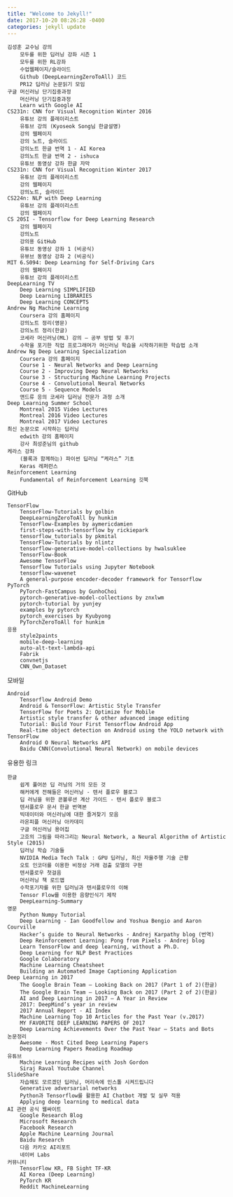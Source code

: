 ```yaml
---
title: "Welcome to Jekyll!"
date: 2017-10-20 08:26:28 -0400
categories: jekyll update
---
```




    김성훈 교수님 강의
        모두를 위한 딥러닝 강좌 시즌 1
        모두를 위한 RL강좌
        수업웹페이지/슬라이드
        Github (DeepLearningZeroToAll) 코드
        PR12 딥러닝 논문읽기 모임
    구글 머신러닝 단기집중과정
        머신러닝 단기집중과정
        Learn with Google AI
    CS231n: CNN for Visual Recognition Winter 2016
        유튜브 강의 플레이리스트
        유튜브 강의 (Kyoseok Song님 한글설명)
        강의 웹페이지
        강의 노트, 슬라이드
        강의노트 한글 번역 1 - AI Korea
        강의노트 한글 번역 2 - ishuca
        유튜브 동영상 강좌 한글 자막
    CS231n: CNN for Visual Recognition Winter 2017
        유튜브 강의 플레이리스트
        강의 웹페이지
        강의노트, 슬라이드
    CS224n: NLP with Deep Learning
        유튜브 강의 플레이리스트
        강의 웹페이지
    CS 20SI - Tensorflow for Deep Learning Research
        강의 웹페이지
        강의노트
        강의용 GitHub
        유튜브 동영상 강좌 1 (비공식)
        유뷰브 동영상 강좌 2 (비공식)
    MIT 6.S094: Deep Learning for Self-Driving Cars
        강의 웹페이지
        유튜브 강의 플레이리스트
    DeepLearning TV
        Deep Learning SIMPLIFIED
        Deep Learning LIBRARIES
        Deep Learning CONCEPTS
    Andrew Ng Machine Learning
        Coursera 강의 홈페이지
        강의노트 정리(영문)
        강의노트 정리(한글)
        코세라 머신러닝(ML) 강의 – 공부 방법 및 후기
        수학을 포기한 직업 프로그래머가 머신러닝 학습을 시작하기위한 학습법 소개
    Andrew Ng Deep Learning Specialization
        Coursera 강의 홈페이지
        Course 1 - Neural Networks and Deep Learning
        Course 2 - Improving Deep Neural Networks
        Course 3 - Structuring Machine Learning Projects
        Course 4 - Convolutional Neural Networks
        Course 5 - Sequence Models
        앤드류 응의 코세라 딥러닝 전문가 과정 소개
    Deep Learning Summer School
        Montreal 2015 Video Lectures
        Montreal 2016 Video Lectures
        Montreal 2017 Video Lectures
    최신 논문으로 시작하는 딥러닝
        edwith 강의 홈페이지
        강사 최성준님의 github
    케라스 강좌
        (블록과 함께하는) 파이썬 딥러닝 “케라스” 기초
        Keras 레퍼런스
    Reinforcement Learning
        Fundamental of Reinforcement Learning 깃북

GitHub

    TensorFlow
        TensorFlow-Tutorials by golbin
        DeepLearningZeroToAll by hunkim
        TensorFlow-Examples by aymericdamien
        first-steps-with-tensorflow by rickiepark
        tensorflow_tutorials by pkmital
        TensorFlow-Tutorials by nlintz
        tensorflow-generative-model-collections by hwalsuklee
        TensorFlow-Book
        Awesome TensorFlow
        Tensorflow Tutorials using Jupyter Notebook
        tensorflow-wavenet
        A general-purpose encoder-decoder framework for Tensorflow
    PyTorch
        PyTorch-FastCampus by GunhoChoi
        pytorch-generative-model-collections by znxlwm
        pytorch-tutorial by yunjey
        examples by pytorch
        pytorch_exercises by Kyubyong
        PyTorchZeroToAll for hunkim
    응용
        style2paints
        mobile-deep-learning
        auto-alt-text-lambda-api
        Fabrik
        convnetjs
        CNN_Own_Dataset

모바일

    Android
        Tensorflow Android Demo
        Android & TensorFlow: Artistic Style Transfer
        TensorFlow for Poets 2: Optimize for Mobile
        Artistic style transfer & other advanced image editing
        Tutorial: Build Your First Tensorflow Android App
        Real-time object detection on Android using the YOLO network with TensorFlow
        Android O Neural Networks API
        Baidu CNN(Convolutional Neural Network) on mobile devices

유용한 링크

    한글
        쉽게 풀어쓴 딥 러닝의 거의 모든 것
        해커에게 전해들은 머신러닝 - 텐서 플로우 블로그
        딥 러닝을 위한 콘볼루션 계산 가이드 - 텐서 플로우 블로그
        텐서플로우 문서 한글 번역본
        빅데이터와 머신러닝에 대한 즐겨찾기 모음
        라온피플 머신러닝 아카데미
        구글 머신러닝 용어집
        고흐의 그림을 따라그리는 Neural Network, a Neural Algorithm of Artistic Style (2015)
        딥러닝 학습 기술들
        NVIDIA Media Tech Talk : GPU 딥러닝, 최신 자율주행 기술 근황
        오토 인코더를 이용한 비정상 거래 검출 모델의 구현
        텐서플로우 첫걸음
        머신러닝 책 로드맵
        수학포기자를 위한 딥러닝과 텐서플로우의 이해
        Tensor Flow를 이용한 음향인식기 제작
        DeepLearning-Summary
    영문
        Python Numpy Tutorial
        Deep Learning - Ian Goodfellow and Yoshua Bengio and Aaron Courville
        Hacker’s guide to Neural Networks - Andrej Karpathy blog (번역)
        Deep Reinforcement Learning: Pong from Pixels - Andrej blog
        Learn TensorFlow and deep learning, without a Ph.D.
        Deep Learning for NLP Best Practices
        Google Colaboratory
        Machine Learning Cheatsheet
        Building an Automated Image Captioning Application
    Deep Learning in 2017
        The Google Brain Team — Looking Back on 2017 (Part 1 of 2)(한글)
        The Google Brain Team — Looking Back on 2017 (Part 2 of 2)(한글)
        AI and Deep Learning in 2017 – A Year in Review
        2017: DeepMind’s year in review
        2017 Annual Report - AI Index
        Machine Learning Top 10 Articles for the Past Year (v.2017)
        MY FAVORITE DEEP LEARNING PAPERS OF 2017
        Deep Learning Achievements Over the Past Year – Stats and Bots
    논문정리
        Awesome - Most Cited Deep Learning Papers
        Deep Learning Papers Reading Roadmap
    유튜브
        Machine Learning Recipes with Josh Gordon
        Siraj Raval Youtube Channel
    SlideShare
        자습해도 모르겠던 딥러닝, 머리속에 인스톨 시켜드립니다
        Generative adversarial networks
        Python과 Tensorflow를 활용한 AI Chatbot 개발 및 실무 적용
        Applying deep learning to medical data
    AI 관련 공식 웹싸이트
        Google Research Blog
        Microsoft Research
        Facebook Research
        Apple Machine Learning Journal
        Baidu Research
        다음 카카오 AI리포트
        네이버 Labs
    커뮤니티
        TensorFlow KR, FB Sight TF-KR
        AI Korea (Deep Learning)
        PyTorch KR
        Reddit MachineLearning
